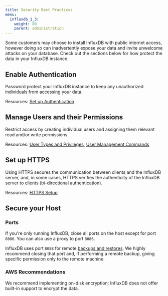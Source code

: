 ```yaml
---
title: Security Best Practices
menu:
  influxdb_1_3:
    weight: 80
    parent: administration
---
```


Some customers may choose to install InfluxDB with public internet access, however 
doing so can inadvertently expose your data and invite unwelcome attacks on your database. 
Check out the sections below for how protect the data in your InfluxDB instance.

## Enable Authentication

Password protect your InfluxDB instance to keep any unauthorized individuals
from accessing your data.

Resources:
[Set up Authentication](/influxdb/v1.3/query_language/authentication_and_authorization/#set-up-authentication)

## Manage Users and their Permissions

Restrict access by creating individual users and assigning them relevant 
read and/or write permissions.

Resources:
[User Types and Privileges](/influxdb/v1.3/query_language/authentication_and_authorization/#user-types-and-privileges),
[User Management Commands](/influxdb/v1.3/query_language/authentication_and_authorization/#user-management-commands)

## Set up HTTPS

Using HTTPS secures the communication between clients and the InfluxDB server, and, in
some cases, HTTPS verifies the authenticity of the InfluxDB server to clients (bi-directional authentication).

Resources:
[HTTPS Setup](/influxdb/v1.3/administration/https_setup/)

## Secure your Host

### Ports
If you're only running InfluxDB, close all ports on the host except for port `8086`.
You can also use a proxy to port `8086`.

InfluxDB uses port `8088` for remote [backups and restores](/influxdb/v1.3/administration/backup_and_restore/).
We highly recommend closing that port and, if performing a remote backup,
giving specific permission only to the remote machine.

### AWS Recommendations

We recommend implementing on-disk encryption; InfluxDB does not offer built-in support to encrypt the data.
